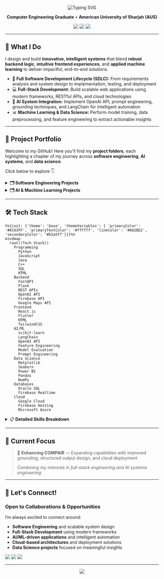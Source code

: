 <div align="center">

<p align="center">
  <img src="https://readme-typing-svg.herokuapp.com?font=Fira+Code&weight=600&size=24&pause=1000&color=6C63FF&center=true&vCenter=true&width=700&height=70&lines=Hi,+I'm+Warda+Ul+Hasan;Software+Engineer+|+Full+Stack+Developer;AI+Systems+Engineer+|+ML+%26+Data+Science;Building+Intelligent+Solutions" alt="Typing SVG" />
</p>

**Computer Engineering Graduate** • **American University of Sharjah (AUS)**

<p align="center">
  <a href="https://www.linkedin.com/in/wardaulhasan"><img src="https://img.shields.io/badge/LinkedIn-Connect-0077B5?style=flat-square&logo=linkedin" /></a>
  <a href="mailto:wardaulhasan@gmail.com"><img src="https://img.shields.io/badge/Email-Contact-D14836?style=flat-square&logo=gmail&logoColor=white" /></a>
  <a href="https://www.google.com/maps/place/Dubai,+United+Arab+Emirates/"><img src="https://img.shields.io/badge/Dubai%2C%20UAE-Location-FF5733?style=flat-square&logo=google-maps&logoColor=white" /></a>
</p>

</div>

---

## 🚀 What I Do

I design and build **innovative, intelligent systems** that blend **robust backend logic**, **intuitive frontend experiences**, and **applied machine learning** to deliver impactful, end-to-end solutions.

- 🔄 **Full Software Development Lifecycle (SDLC):** From requirements analysis and system design to implementation, testing, and deployment  
- 💻 **Full-Stack Development:** Build scalable web applications using modern frameworks, RESTful APIs, and cloud technologies  
- 🤖 **AI System Integration:** Implement OpenAI API, prompt engineering, grounding techniques, and LangChain for intelligent automation  
- 📊 **Machine Learning & Data Science:** Perform model training, data preprocessing, and feature engineering to extract actionable insights 

---

## 💼 Project Portfolio

Welcome to my GitHub! Here you'll find my **project folders**, each highlighting a chapter of my journey across **software engineering**, **AI systems**, and **data science**. 

Click below to explore 👇

<details>
<summary><b>🗂️ Software Engineering Projects</b></summary>

#### 🧠 **COMPAIR** | [View Project →](https://github.com/wardacoder/COMPAIR)
A full-stack comparison web application built with React.js and FastAPI, featuring AI integration through LangChain and OpenAI API for intelligent, structured comparisons. It combines robust frontend and backend engineering, API design, testing, and prompt-driven AI reasoning into a cohesive, reliable system.

#### ⚙️ **Automated Laundromat System** | [View Project →](https://github.com/wardacoder/Automated-Laundromat-System)
Software Engineering SDLC project covering requirements (FRs & NFRs), design and analysis (UML diagrams: Use Case, Class, Domain Model, and Sequence), full-stack implementation (Firebase backend database and hosting + Flutter frontend), testing (plans and cases), and deployment of a smart laundromat web system.

#### 🚗 **Smart Toll Gate System** | [View Project →](https://github.com/wardacoder/Smart-Toll-Gate-System)
An automated Smart Toll Gate System built using Raspberry Pi, integrating sensors and RFID for vehicle detection and identification, along with speed and weight measurement for dynamic toll calculation. The system controls gate access, uploads data to ThingSpeak for cloud monitoring, and supports operator overrides and alert mechanisms. It also includes RESTful Flask APIs that enable web-based gate operations, real-time vehicle information, and trespassing event handling through defined routes.

#### ⚔️ **Multithreaded RPG Engine with Design Patterns & Sensor Integration** | [View Project →](https://github.com/wardacoder/Multithreaded-Design_Patterns-RPG)
Java-based multithreaded RPG engine showcasing professional software architecture with advanced objected oriented programming. Implements six software design patterns Observer, Singleton, Template Method, Strategy, State, and Command. Uses concurrent threads for battle timing and real-time gyroscope, accelerometer, and sound input with synchronized, thread-safe execution.

#### 🌤️ **AI & IoT Based Air Quality Monitoring and Prediction** | [View Project →](https://medium.com/@wardaulhasan/building-a-smart-solar-powered-aiot-system-for-real-time-air-quality-monitoring-and-prediction-a2449d4009d8))
Full-stack AIoT engineering project integrating embedded hardware, cloud infrastructure, and machine learning for real-time air quality monitoring and forecasting. Developed solar-powered ESP32 sensor nodes, a Firebase–GCP cloud pipeline, and a Flutter dashboard for live data visualization and predictive analytics using a hybrid CNN–BiLSTM model.

</details>

<details>
<summary><b>🗂️ AI & Machine Learning Projects</b></summary>

#### 🧠 **COMPAIR – AI-Powered Comparison Web Application** | [View Project →](https://github.com/wardacoder/COMPAIR)
Full-stack AI system built with FastAPI, React.js, LangChain, and OpenAI GPT-4o for structured, context-aware comparisons across multiple categories. Integrates multi-layered prompt design with dynamic personalization, category-grounded reasoning to filter invalid inputs, and schema-validated JSON outputs to ensure reliable, explainable AI responses.

#### 🌊 **Semi-Supervised Learning Framework for Flood Prediction** | [View Project →](https://github.com/wardacoder/Flood-Prediction-ML)
Semi-supervised machine learning framework for datasets with limited labels, demonstrating applied AI/ML and data science skills in predictive modeling. Includes rigorous data preprocessing, selective pseudo-labeling, and a three-phase training workflow, achieving strong result of test F1 = 0.9986, surpassing published benchmarks


#### 🧬 **Using Machine Learning to Predict Protein Stability** | [View Project →](https://github.com/wardacoder/Flood-Prediction-ML)
Developed a supervised learning framework to predict protein stability upon single-point mutations using thermodynamic data derived from trypsin and chymotrypsin experiments. Implemented KNN, SVM, Decision Tree, and Naïve Bayes models with a rigorous pipeline including outlier removal (Z-score), standardization, class rebalancing (hybrid over- and undersampling), feature selection (SelectKBest), and dimensionality reduction (PCA). Performed 10-fold cross-validation and hyperparameter tuning across models, achieving strong generalization and robust predictive accuracy. Evaluated performance using F1-score, precision, recall, confusion matrix, and AUC-ROC curves to ensure stability predictions were reliable across all mutation classes

</details>

<!-- <details>
<summary><b>🗂️ Data Science Projects</b></summary>

Projects focused on **extracting insights**, **analyzing trends**, and **visualizing model performance**.

**Tools:** Python, Pandas, NumPy, Matplotlib, Seaborn, Power BI

</details>
-->
---

## 🛠️ Tech Stack

```mermaid
%%{init: {'theme': 'base', 'themeVariables': { 'primaryColor': '#6C63FF', 'primaryTextColor': '#ffffff', 'lineColor': '#8A2BE2', 'secondaryColor': '#b3a5ff'}}}%%
mindmap
  root((Tech Stack))
    Programming
      Python
      JavaScript
      Java
      C++
      SQL
      HTML
    Backend
      FastAPI
      Flask
      REST APIs
      OpenAI API
      Firebase API
      Google Maps API
    Frontend
      React.js
      Flutter
      HTML
      TailwindCSS
    AI/ML
      scikit-learn
      LangChain
      OpenAI API
      Feature Engineering
      Model Evaluation
      Prompt Engineering
    Data Science
      Matplotlib
      Seaborn
      Power BI
      Pandas
      NumPy
    Databases
      Oracle SQL
      Firebase Realtime
    Cloud
      Google Cloud
      Firebase Hosting
      Microsoft Azure
```

<details>
<summary>📋 <b>Detailed Skills Breakdown</b></summary>

### Programming Languages
`Python` `Java` `C++` `JavaScript` `SQL` `HTML`

### Backend Development
`FastAPI` `Flask` `REST APIs` `OpenAI API` `Firebase API` `Google Maps API`

### Frontend Development
`React.js` `Flutter` `HTML` `TailwindCSS`

### Artificial Intelligence & Machine Learning
- **Frameworks:** `scikit-learn` `LangChain` `OpenAI API`
- **Techniques:** Supervised & Unsupervised Learning, Feature Engineering, Dimensionality Reduction (PCA), Model Evaluation (AUC, ROC), Hyperparameter Tuning, Prompt Engineering

### Data Science & Visualization
`Matplotlib` `Seaborn` `Power BI`

### Databases
`SQL (Oracle)` `NoSQL (Firebase Realtime Database)`

### Cloud Platforms
`Google Cloud Platform (GCP)` `Firebase Hosting` `Microsoft Azure`

</details>

---

## 💼 Current Focus

> 🔨 **Enhancing COMPAIR** — Expanding capabilities with improved grounding, structured output design, and cloud deployment
> 
> *Combining my interests in full-stack engineering and AI systems engineering*

---

## 🤝 Let's Connect!

<div align="leftr">

### Open to Collaborations & Opportunities  

I’m always excited to connect around:  

-  **Software Engineering** and scalable system design  
-  **Full-Stack Development** using modern frameworks  
-  **AI/ML-driven applications** and intelligent automation  
-  **Cloud-based architectures** and deployment solutions  
-  **Data Science projects** focused on meaningful insights  

<p align="left">
  <a href="https://www.linkedin.com/in/wardaulhasan"><img src="https://img.shields.io/badge/LinkedIn-Connect-0077B5?style=flat-square&logo=linkedin" /></a>
  <a href="mailto:wardaulhasan@gmail.com"><img src="https://img.shields.io/badge/Email-Contact-D14836?style=flat-square&logo=gmail&logoColor=white" /></a>
  <a href="https://www.google.com/maps/place/Dubai,+United+Arab+Emirates/"><img src="https://img.shields.io/badge/Dubai%2C%20UAE-Location-FF5733?style=flat-square&logo=google-maps&logoColor=white" /></a>
</p>

</div>

---

<p align="center">
  <img src="https://capsule-render.vercel.app/api?type=waving&color=6C63FF&height=100&section=footer&text=%22Code%20is%20the%20engine,%20data%20is%20the%20fuel,%20and%20intelligence%20is%20the%20outcome.%22&fontSize=16&fontAlignY=70&fontColor=000000"/>
</p>
